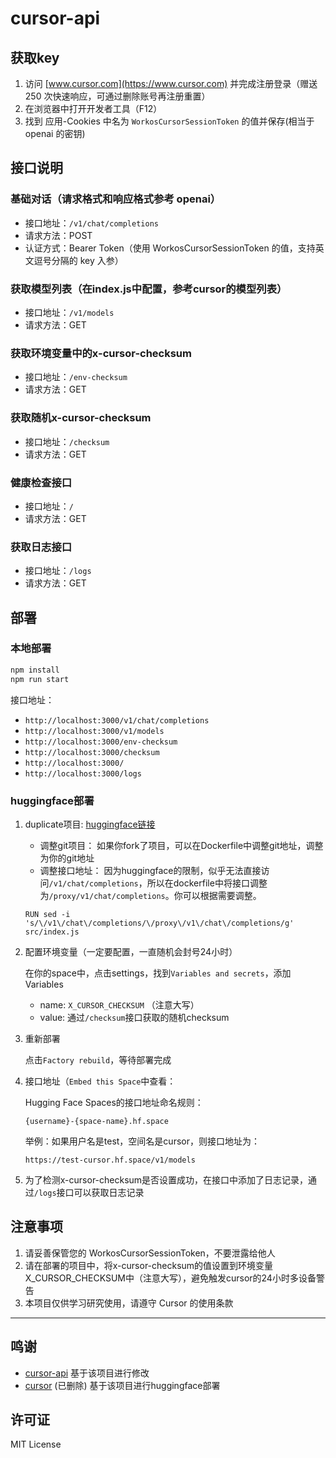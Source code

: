 # cursor-api

## 获取key

1. 访问 [www.cursor.com](https://www.cursor.com) 并完成注册登录（赠送 250 次快速响应，可通过删除账号再注册重置）
2. 在浏览器中打开开发者工具（F12）
3. 找到 应用-Cookies 中名为 `WorkosCursorSessionToken` 的值并保存(相当于 openai 的密钥)

## 接口说明

### 基础对话（请求格式和响应格式参考 openai）

- 接口地址：`/v1/chat/completions`
- 请求方法：POST
- 认证方式：Bearer Token（使用 WorkosCursorSessionToken 的值，支持英文逗号分隔的 key 入参）

### 获取模型列表（在index.js中配置，参考cursor的模型列表）

- 接口地址：`/v1/models`
- 请求方法：GET

### 获取环境变量中的x-cursor-checksum

- 接口地址：`/env-checksum`
- 请求方法：GET

### 获取随机x-cursor-checksum

- 接口地址：`/checksum`
- 请求方法：GET

### 健康检查接口

- 接口地址：`/`
- 请求方法：GET

### 获取日志接口

- 接口地址：`/logs`
- 请求方法：GET

## 部署

### 本地部署

```bash
npm install
npm run start
```
接口地址：
- `http://localhost:3000/v1/chat/completions`
- `http://localhost:3000/v1/models`
- `http://localhost:3000/env-checksum`
- `http://localhost:3000/checksum`
- `http://localhost:3000/`
- `http://localhost:3000/logs`

### huggingface部署

1. duplicate项目:
   [huggingface链接](https://huggingface.co/login?next=%2Fspaces%2Fstevenrk%2Fcursor%3Fduplicate%3Dtrue)
   - 调整git项目：
如果你fork了项目，可以在Dockerfile中调整git地址，调整为你的git地址
   - 调整接口地址：
   因为huggingface的限制，似乎无法直接访问`/v1/chat/completions`，所以在dockerfile中将接口调整为`/proxy/v1/chat/completions`。你可以根据需要调整。
   ```
   RUN sed -i 's/\/v1\/chat\/completions/\/proxy\/v1\/chat\/completions/g' src/index.js
   ```

2. 配置环境变量（一定要配置，一直随机会封号24小时）

   在你的space中，点击settings，找到`Variables and secrets`，添加Variables
   - name: `X_CURSOR_CHECKSUM` （注意大写）
   - value: 通过`/checksum`接口获取的随机checksum

3. 重新部署
   
   点击`Factory rebuild`，等待部署完成

4. 接口地址（`Embed this Space`中查看：

   Hugging Face Spaces的接口地址命名规则：
   ```
   {username}-{space-name}.hf.space
    ```
   
   举例：如果用户名是test，空间名是cursor，则接口地址为：
   ```
   https://test-cursor.hf.space/v1/models
   ```
5. 为了检测x-cursor-checksum是否设置成功，在接口中添加了日志记录，通过`/logs`接口可以获取日志记录

## 注意事项
1. 请妥善保管您的 WorkosCursorSessionToken，不要泄露给他人
2. 请在部署的项目中，将x-cursor-checksum的值设置到环境变量X_CURSOR_CHECKSUM中（注意大写），避免触发cursor的24小时多设备警告
3. 本项目仅供学习研究使用，请遵守 Cursor 的使用条款

---

## 鸣谢

- [cursor-api](https://github.com/zhx47/cursor-api) 基于该项目进行修改
- [cursor](https://huggingface.co/spaces/wIK5Ez2o/cursor/) (已删除) 基于该项目进行huggingface部署

## 许可证

MIT License